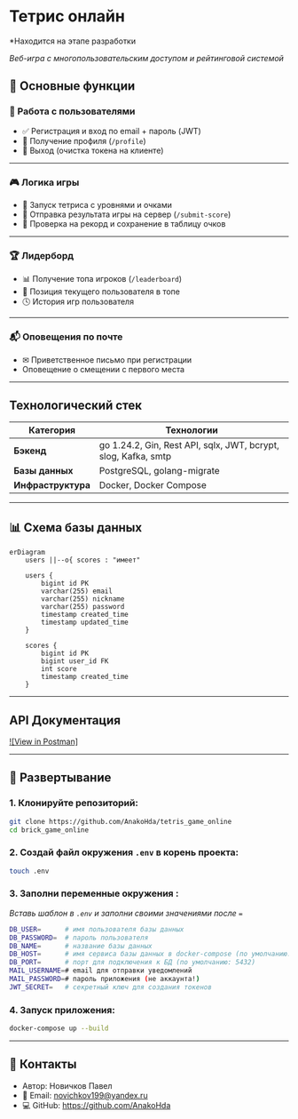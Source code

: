 # Тетрис онлайн
*Находится на этапе разработки

*Веб-игра с многопользовательским доступом и рейтинговой системой*


## 🌟 Основные функции

### 👤 Работа с пользователями

- ✅ Регистрация и вход по email + пароль (JWT)
- 🧾 Получение профиля (`/profile`)
- 🚪 Выход (очистка токена на клиенте)

---

### 🎮 Логика игры

- 🎲 Запуск тетриса с уровнями и очками
- 💾 Отправка результата игры на сервер (`/submit-score`)
- 🏅 Проверка на рекорд и сохранение в таблицу очков

---

### 🏆 Лидерборд

- 📊 Получение топа игроков (`/leaderboard`)
- 👤 Позиция текущего пользователя в топе
- 🕓 История игр пользователя

---

### 📬 Оповещения по почте

- ✉ Приветственное письмо при регистрации
- Оповещение о смещении с первого места

---

## Технологический стек
| Категория       | Технологии                                                     |
|----------------|----------------------------------------------------------------|
| **Бэкенд**     | go 1.24.2, Gin, Rest API, sqlx, JWT, bcrypt, slog, Kafka, smtp |
| **Базы данных**| PostgreSQL, golang-migrate                                     |
| **Инфраструктура** | Docker, Docker Compose                                         |

---

## 📊 Схема базы данных

```mermaid
erDiagram
    users ||--o{ scores : "имеет"
    
    users {
        bigint id PK
        varchar(255) email
        varchar(255) nickname
        varchar(255) password
        timestamp created_time
        timestamp updated_time
    }

    scores {
        bigint id PK
        bigint user_id FK
        int score
        timestamp created_time
    }
```

---

## API Документация
[![View in Postman]](https://documenter.getpostman.com/view/15465327/2sB2x6nYXJ)

---
## 🐳 Развертывание
### 1. Клонируйте репозиторий:
```bash
git clone https://github.com/AnakoHda/tetris_game_online
cd brick_game_online
```
### 2. Создай файл окружения `.env` в корень проекта:
```bash
touch .env
```
### 3. Заполни переменные окружения :
*Вставь шаблон в `.env` и заполни своими значениями после `=`*
```bash
DB_USER=      # имя пользователя базы данных
DB_PASSWORD=  # пароль пользователя
DB_NAME=      # название базы данных
DB_HOST=      # имя сервиса базы данных в docker-compose (по умолчанию: postgres)
DB_PORT=      # порт для подключения к БД (по умолчанию: 5432)
MAIL_USERNAME=# email для отправки уведомлений
MAIL_PASSWORD=# пароль приложения (не аккаунта!)
JWT_SECRET=   # секретный ключ для создания токенов
```
### 4. Запуск приложения:
```bash
docker-compose up --build
```
---
## 📧 Контакты
- Автор: Новичков Павел
- 📧 Email: novichkov199@yandex.ru
- 💻 GitHub: https://github.com/AnakoHda